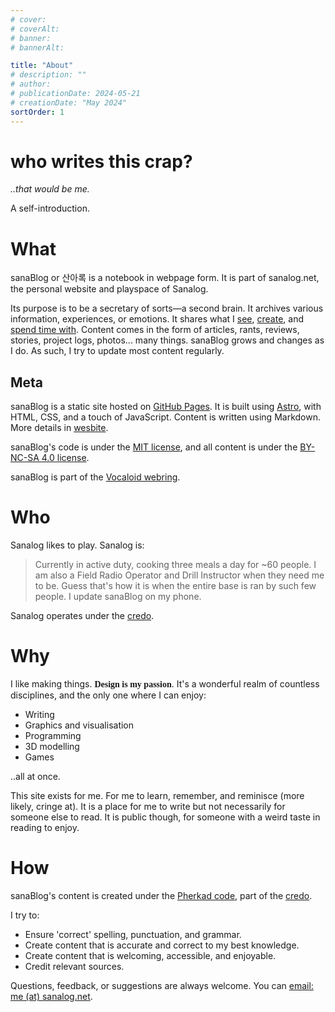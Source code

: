 ```yaml
---
# cover:
# coverAlt:
# banner:
# bannerAlt:

title: "About"
# description: ""
# author:
# publicationDate: 2024-05-21
# creationDate: "May 2024"
sortOrder: 1
---
```


<link rel="preconnect" href="https://fonts.googleapis.com">
<link rel="preconnect" href="https://fonts.gstatic.com" crossorigin>
<link href="https://fonts.googleapis.com/css2?family=Comic+Neue&display=swap" rel="stylesheet">

# who writes this crap?

*<span class="muted">..that would be me.</span>*

A self-introduction.

# What

sanaBlog or 산아록 is a notebook in webpage form. It is part of sanalog.net, the personal website and playspace of Sanalog.

Its purpose is to be a secretary of sorts—a second brain. It archives various information, experiences, or emotions. It shares what I [see](/blog/gallery), [create](/blog), and [spend time with](/blog/reviews). Content comes in the form of articles, rants, reviews, stories, project logs, photos... many things. sanaBlog grows and changes as I do. As such, I try to update most content regularly.

## Meta

sanaBlog is a static site hosted on <a href="https://pages.github.com/" target="_blank" class="extlink">GitHub Pages</a>. It is built using <a href="https://astro.build/" target="_blank" class="extlink">Astro</a>, with HTML, CSS, and a touch of JavaScript. Content is written using Markdown. More details in [wesbite](/blog/code/wesbite).

sanaBlog's code is under the <a target="_balnk" class="extlink" href="https://github.com/itsSanalog/sanalog.net/blob/main/LICENSE" target="_blank">MIT license</a>, and all content is under the <a target="_blank" class="extlink" href="https://creativecommons.org/licenses/by-nc-sa/4.0">BY-NC-SA 4.0 license</a>.

sanaBlog is part of the <a href="https://webring.adilene.net/index.php" target="_blank" class="extlink">Vocaloid webring</a>.

<!-- <a href="https://webring.xxiivv.com" target="_blank" class="extlink">xxiivv webring</a> -->

# Who

Sanalog likes to play. Sanalog is:

> Currently in active duty, cooking three meals a day for ~60 people. I am also a Field Radio Operator and Drill Instructor when they need me to be. Guess that's how it is when the entire base is ran by such few people. I update sanaBlog on my phone.

Sanalog operates under the [credo](/blog/credo).

# Why

I like making things. <b style="font-family: 'Comic Neue'">Design is my passion</b>. It's a wonderful realm of countless disciplines, and the only one where I can enjoy:

- Writing
- Graphics and visualisation
- Programming
- 3D modelling
- Games

..all at once.

This site exists for me. For me to learn, remember, and reminisce (more likely, cringe at). It is a place for me to write but not necessarily for someone else to read. It is public though, for someone with a weird taste in reading to enjoy.

# How

sanaBlog's content is created under the [Pherkad code](/blog/credo#pherkad), part of the [credo](/blog/credo).

I try to:

- Ensure 'correct' spelling, punctuation, and grammar.
- Create content that is accurate and correct to my best knowledge.
- Create content that is welcoming, accessible, and enjoyable.
- Credit relevant sources.

Questions, feedback, or suggestions are always welcome. You can <a href="mailto:me@sanalog.net">email: me (at) sanalog.net</a>.